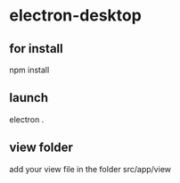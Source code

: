 # electron-desktop

## for install
npm install

## launch 
electron .

## view folder 
add your view file in the folder src/app/view
